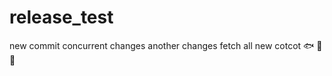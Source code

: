 # release_test
new commit
concurrent changes
another changes
fetch all
new
cotcot
:fish:
:bear:
:egg:
